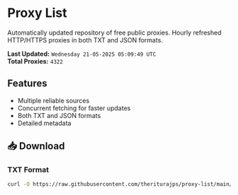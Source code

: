 # Proxy List

Automatically updated repository of free public proxies. Hourly refreshed HTTP/HTTPS proxies in both TXT and JSON formats.

**Last Updated:** `Wednesday 21-05-2025 05:09:49 UTC`  
**Total Proxies:** `4322`

## Features
- Multiple reliable sources
- Concurrent fetching for faster updates
- Both TXT and JSON formats
- Detailed metadata

## 📥 Download

### TXT Format
```bash
curl -O https://raw.githubusercontent.com/theriturajps/proxy-list/main/proxies.txt